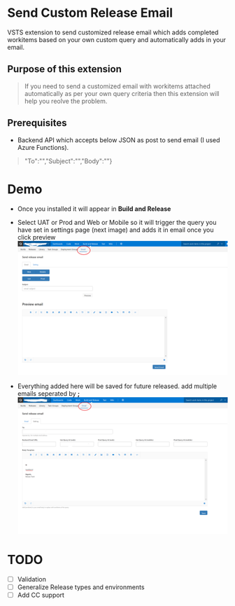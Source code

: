 # Send Custom Release Email
VSTS extension to send customized release email which adds completed workitems based on your own custom query and  automatically adds in your email.

## Purpose of this extension
> If you need to send a customized email with workitems attached automatically as per your own query criteria then this extension will
> help you reolve the problem.

## Prerequisites
- Backend API which accepts below JSON as post to send email (I used Azure Functions).
> "To":"<EMAIL ADDRESSES>","Subject":"<SUBJECT>","Body":"<EMAIL BODY>"}
# Demo 
- Once you installed it will appear in **Build and Release**
- Select UAT or Prod and Web or Mobile so it will trigger the query you have set in settings page (next image) and adds it in email once   you click preview 
![Alt Title](images/demo-1.png?raw=true "Title")

- Everything added here will be saved for future released. add multiple emails seperated by **;**
![Alt Title](images/demo-2.png?raw=true "Demo 1")



# TODO
- [ ] Validation
- [ ] Generalize Release types and environments 
- [ ] Add CC support
